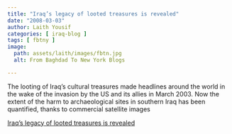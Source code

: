 ```yaml
---
title: "Iraq’s legacy of looted treasures is revealed"
date: "2008-03-03"
author: Laith Yousif
categories: [ iraq-blog ]
tags: [ fbtny ]
image:
  path: assets/laith/images/fbtn.jpg
  alt: From Baghdad To New York Blogs

---
```


The looting of Iraq’s cultural treasures made headlines around the world in the wake of the invasion by the US and its allies in March 2003. Now the extent of the harm to archaeological sites in southern Iraq has been quantified, thanks to commercial satellite images  

  
[Iraq’s legacy of looted treasures is revealed](https://www.newscientist.com/article/mg19726453.200-iraqs-legacy-of-looted-treasures-is-revealed.html)
